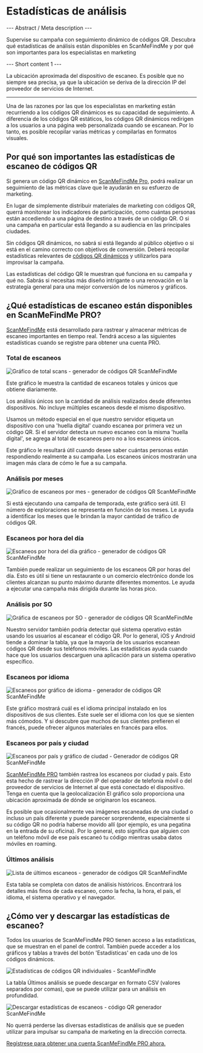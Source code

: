 <h1> Estadísticas de análisis </h1>

--- Abstract / Meta description ---

Supervise su campaña con seguimiento dinámico de códigos QR. Descubra qué estadísticas de análisis están disponibles en ScanMeFindMe y por qué son importantes para los especialistas en marketing

--- Short content 1 ---

La ubicación aproximada del dispositivo de escaneo. Es posible que no siempre sea precisa, ya que la ubicación se deriva de la dirección IP del proveedor de servicios de Internet.

----------

<p>Una de las razones por las que los especialistas en marketing están recurriendo a los códigos QR dinámicos es su capacidad de seguimiento.
    A diferencia de los códigos QR estáticos, los códigos QR dinámicos redirigen a los usuarios a una página web personalizada cuando se escanean.
    Por lo tanto, es posible recopilar varias métricas y compilarlas en formatos visuales.</p>

<h2>Por qué son importantes las estadísticas de escaneo de códigos QR</h2>

<p>Si genera un código QR dinámico en <a href="#pro">ScanMeFindMe Pro</a>, podrá realizar un seguimiento de las métricas clave que le ayudarán en su esfuerzo de marketing.</p>

<p>En lugar de simplemente distribuir materiales de marketing con códigos QR,
    querrá monitorear los indicadores de participación, como cuántas personas están accediendo a una página de destino a través de un código QR.
    O si una campaña en particular está llegando a su audiencia en las principales ciudades.</p>

<p>Sin códigos QR dinámicos, no sabrá si está llegando al público objetivo o si está en el camino correcto
    con objetivos de conversión. Deberá recopilar estadísticas relevantes de <a href="#about:product">códigos QR dinámicos</a> y utilizarlos para improvisar la campaña.</p>

<p>Las estadísticas del código QR le muestran qué funciona en su campaña y qué no. Sabrás si necesitas más
    diseño intrigante o una renovación en la estrategia general para una mejor conversión de los números y gráficos.</p>
<h2>¿Qué estadísticas de escaneo están disponibles en ScanMeFindMe PRO?</h2>
<p><a href="#static:url">ScanMeFindMe</a> está desarrollado para rastrear y almacenar métricas de escaneo importantes en tiempo real.
    Tendrá acceso a las siguientes estadísticas cuando se registre para obtener una cuenta PRO.</p>

<h3>Total de escaneos</h3>
<p class="imageholder"><img src="https://media.scanmefindme.com/blog/about_statistics/files/img 1 - total scans.png" alt="Gráfico de total scans - generador de códigos QR ScanMeFindMe"></p>
<p>Este gráfico le muestra la cantidad de escaneos totales y únicos que obtiene diariamente.</p>
<p>Los análisis únicos son la cantidad de análisis realizados desde diferentes dispositivos. No incluye múltiples escaneos desde el mismo dispositivo.</p>

<p>Usamos un método especial en el que nuestro servidor etiqueta un dispositivo con una 'huella digital' cuando escanea por primera vez un código QR.
    Si el servidor detecta un nuevo escaneo con la misma 'huella digital', se agrega al total de escaneos pero no a los escaneos únicos.</p>

<p>Este gráfico le resultará útil cuando desee saber cuántas personas están respondiendo realmente a su campaña.
    Los escaneos únicos mostrarán una imagen más clara de cómo le fue a su campaña.</p>

<h3>Análisis por meses</h3>

<p class="imageholder"><img src="https://media.scanmefindme.com/blog/about_statistics/files/img 2 - scans by month.png" alt="Gráfico de escaneos por mes - generador de códigos QR ScanMeFindMe "></p>

<p>Si está ejecutando una campaña de temporada, este gráfico será útil. El número de exploraciones se representa en función de los meses.
    Le ayuda a identificar los meses que le brindan la mayor cantidad de tráfico de códigos QR.</p>

<h3>Escaneos por hora del día</h3>
<p class="imageholder"><img src="https://media.scanmefindme.com/blog/about_statistics/files/img 3 - scans by hour of the day.png" alt="Escaneos por hora del día gráfico - generador de códigos QR ScanMeFindMe "></p>
<p>También puede realizar un seguimiento de los escaneos QR por horas del día. Esto es útil si tiene un restaurante o un comercio electrónico donde
    los clientes alcanzan su punto máximo durante diferentes momentos. Le ayuda a ejecutar una campaña más dirigida durante las horas pico.</p>

<h3>Análisis por SO</h3>
<p class="imageholder"><img src="https://media.scanmefindme.com/blog/about_statistics/files/img 4 - scans by OS.png" alt="Gráfica de escaneos por SO - generador de códigos QR ScanMeFindMe "></p>
<p>Nuestro servidor también podría detectar qué sistema operativo están usando los usuarios al escanear el código QR. Por lo general, iOS y
    Android tiende a dominar la tabla, ya que la mayoría de los usuarios escanean códigos QR desde sus teléfonos móviles. Las estadísticas
    ayuda cuando hace que los usuarios descarguen una aplicación para un sistema operativo específico.</p>

<h3>Escaneos por idioma</h3>
<p class="imageholder"><img src="https://media.scanmefindme.com/blog/about_statistics/files/img 5 - scans by lang.png" alt="Escaneos por gráfico de idioma - generador de códigos QR ScanMeFindMe "></p>

<p>Este gráfico mostrará cuál es el idioma principal instalado en los dispositivos de sus clientes. Este suele ser el idioma
con los que se sienten más cómodos. Y si descubre que muchos de sus clientes prefieren el francés, puede ofrecer
algunos materiales en francés para ellos.</p>


<h3>Escaneos por país y ciudad</h3>

<p class="imageholder"><img src="https://media.scanmefindme.com/blog/about_statistics/files/img 6 - scans by country and city.png" alt="Escaneos por país y gráfico de ciudad - Generador de códigos QR ScanMeFindMe "></p>
<p><a href="#pro">ScanMeFindMe PRO</a> también rastrea los escaneos por ciudad y país. Esto esta hecho de rastrear la dirección IP
del operador de telefonía móvil o del proveedor de servicios de Internet al que está conectado el dispositivo. Tenga en cuenta que la geolocalización
El gráfico solo proporciona una ubicación aproximada de dónde se originaron los escaneos.</p>

<p>Es posible que ocasionalmente vea imágenes escaneadas de una ciudad o incluso un país diferente y puede parecer sorprendente,
    especialmente si su código QR no podría haberse movido allí
(por ejemplo, es una pegatina en la entrada de su oficina). Por lo general, esto significa que alguien con un teléfono móvil de
ese país escaneó tu código mientras usaba datos móviles en roaming.</p>


<h3>Últimos análisis</h3>

<p class="imageholder"><img src="https://media.scanmefindme.com/blog/about_statistics/files/img 7 - last scans.png" alt="Lista de últimos escaneos - generador de códigos QR ScanMeFindMe"></p>
<p>Esta tabla se completa con datos de análisis históricos. Encontrará los detalles más finos de cada escaneo, como la fecha, la hora, el país, el idioma, el sistema operativo y el navegador.</p>


<h2>¿Cómo ver y descargar las estadísticas de escaneo?</h2>
<p>Todos los usuarios de ScanMeFindMe PRO tienen acceso a las estadísticas, que se muestran en el panel de control. También puede acceder a los gráficos y tablas a través del botón 'Estadísticas' en cada uno de los códigos dinámicos.</p>

<p class="imageholder"><img src="https://media.scanmefindme.com/blog/about_statistics/files/img 8 - dynamic codes-statistic.png" alt="Estadísticas de códigos QR individuales - ScanMeFindMe"></p>

<p>La tabla Últimos análisis se puede descargar en formato CSV (valores separados por comas), que se puede utilizar para un análisis en profundidad.</p>
<p class="imageholder"><img src="https://media.scanmefindme.com/blog/about_statistics/files/img 7 - last scans - download as CSV.png" alt="Descargar estadísticas de escaneos - código QR generador ScanMeFindMe "></p>

<p>No querrá perderse las diversas estadísticas de análisis que se pueden utilizar para impulsar su campaña de marketing en la dirección correcta.</p>

<p><a href="#pro">Regístrese para obtener una cuenta ScanMeFindMe PRO ahora.</a></p>